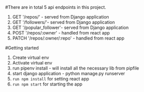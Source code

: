 #There are in total 5 api endpoints in this project.
1. GET '/repos/<username>' - served from Django application
2. GET '/followers/<username>'- served from Django application
3. GET '/popular_follower'- served from Django application
4. POST '/repos/:owner' - handled from react app
5. PATCH '/repos/:owner/:repo' - handled from react app

#Getting started
1. Create virtual env
2. Activate virtual env
3. run pipenv install - will install all the necessary lib from pipfile
4. start django application - python manage.py runserver
5. ```run npm install``` for setting react app
6. ```run npm start``` for starting the app

